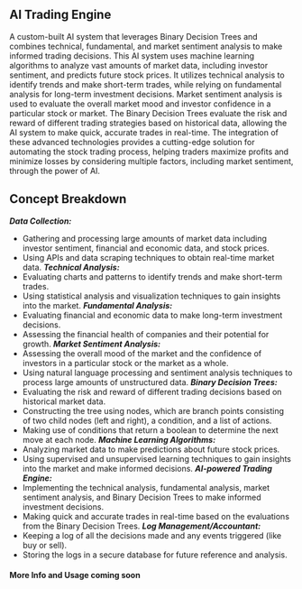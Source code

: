 ## AI Trading Engine

A custom-built AI system that leverages Binary Decision Trees and combines technical, fundamental, and market sentiment analysis to make informed trading decisions. This AI system uses machine learning algorithms to analyze vast amounts of market data, including investor sentiment, and predicts future stock prices. It utilizes technical analysis to identify trends and make short-term trades, while relying on fundamental analysis for long-term investment decisions. Market sentiment analysis is used to evaluate the overall market mood and investor confidence in a particular stock or market. The Binary Decision Trees evaluate the risk and reward of different trading strategies based on historical data, allowing the AI system to make quick, accurate trades in real-time. The integration of these advanced technologies provides a cutting-edge solution for automating the stock trading process, helping traders maximize profits and minimize losses by considering multiple factors, including market sentiment, through the power of AI.

## Concept Breakdown

***Data Collection:***
- Gathering and processing large amounts of market data including investor sentiment, financial and economic data, and stock prices.
- Using APIs and data scraping techniques to obtain real-time market data.
***Technical Analysis:***
- Evaluating charts and patterns to identify trends and make short-term trades.
- Using statistical analysis and visualization techniques to gain insights into the market.
***Fundamental Analysis:*** 
- Evaluating financial and economic data to make long-term investment decisions.
- Assessing the financial health of companies and their potential for growth.
***Market Sentiment Analysis:***
- Assessing the overall mood of the market and the confidence of investors in a particular stock or the market as a whole.
- Using natural language processing and sentiment analysis techniques to process large amounts of unstructured data.
***Binary Decision Trees:*** 
- Evaluating the risk and reward of different trading decisions based on historical market data.
- Constructing the tree using nodes, which are branch points consisting of two child nodes (left and right), a condition, and a list of actions.
 -  Making use of conditions that return a boolean to determine the next move at each node.
***Machine Learning Algorithms:***
- Analyzing market data to make predictions about future stock prices.
- Using supervised and unsupervised learning techniques to gain insights into the market and make informed decisions.
***AI-powered Trading Engine:*** 
- Implementing the technical analysis, fundamental analysis, market sentiment analysis, and Binary Decision Trees to make informed investment decisions.
- Making quick and accurate trades in real-time based on the evaluations from the Binary Decision Trees.
***Log Management/Accountant:*** 
- Keeping a log of all the decisions made and any events triggered (like buy or sell).
- Storing the logs in a secure database for future reference and analysis.




#### More Info and Usage coming soon
